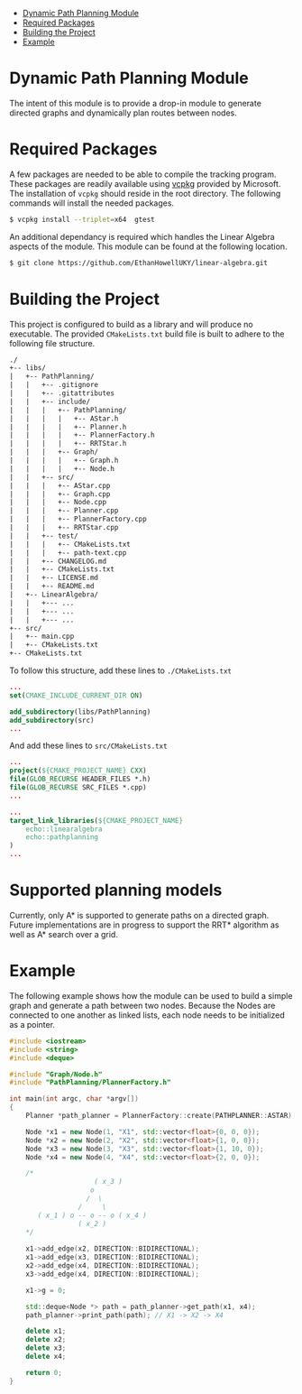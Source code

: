 
- [Dynamic Path Planning Module](#smtp-client-module)
- [Required Packages](#required-packages)
- [Building the Project](#building-the-project)
- [Example](#example)

# Dynamic Path Planning Module

The intent of this module is to provide a drop-in module to generate directed graphs and dynamically plan routes between nodes.

# Required Packages

A few packages are needed to be able to compile the tracking program. These packages are readily available using [vcpkg](https://github.com/microsoft/vcpkg) provided by Microsoft. The installation of `vcpkg` should reside in the root directory. The following commands will install the needed packages.

```bash
$ vcpkg install --triplet=x64  gtest
```

An additional dependancy is required which handles the Linear Algebra aspects of the module. This module can be found at the following location.

```bash
$ git clone https://github.com/EthanHowellUKY/linear-algebra.git
```

# Building the Project

This project is configured to build as a library and will produce no executable. The provided `CMakeLists.txt` build file is built to adhere to the following file structure.

```txt
./
+-- libs/
|   +-- PathPlanning/
|   |   +-- .gitignore
|   |   +-- .gitattributes
|   |   +-- include/
|   |   |   +-- PathPlanning/
|   |   |   |   +-- AStar.h
|   |   |   |   +-- Planner.h
|   |   |   |   +-- PlannerFactory.h
|   |   |   |   +-- RRTStar.h
|   |   |   +-- Graph/
|   |   |   |   +-- Graph.h
|   |   |   |   +-- Node.h
|   |   +-- src/
|   |   |   +-- AStar.cpp
|   |   |   +-- Graph.cpp
|   |   |   +-- Node.cpp
|   |   |   +-- Planner.cpp
|   |   |   +-- PlannerFactory.cpp
|   |   |   +-- RRTStar.cpp
|   |   +-- test/
|   |   |   +-- CMakeLists.txt
|   |   |   +-- path-text.cpp
|   |   +-- CHANGELOG.md
|   |   +-- CMakeLists.txt
|   |   +-- LICENSE.md
|   |   +-- README.md
|   +-- LinearAlgebra/
|   |   +--- ...
|   |   +--- ...
|   |   +--- ...
+-- src/
|   +-- main.cpp
|   +-- CMakeLists.txt
+-- CMakeLists.txt
```

To follow this structure, add these lines to  `./CMakeLists.txt`

```cmake
...
set(CMAKE_INCLUDE_CURRENT_DIR ON)

add_subdirectory(libs/PathPlanning)
add_subdirectory(src)
...
```

And add these lines to `src/CMakeLists.txt`

```cmake
...
project(${CMAKE_PROJECT_NAME} CXX)
file(GLOB_RECURSE HEADER_FILES *.h)
file(GLOB_RECURSE SRC_FILES *.cpp)
...

...
target_link_libraries(${CMAKE_PROJECT_NAME}
    echo::linearalgebra
    echo::pathplanning
)
...
```

# Supported planning models

Currently, only A* is supported to generate paths on a directed graph. Future implementations are in progress to support the RRT* algorithm as well as A* search over a grid.

# Example

The following example shows how the module can be used to build a simple graph and generate a path between two nodes. Because the Nodes are connected to one another as linked lists, each node needs to be initialized as a pointer.

```cpp
#include <iostream>
#include <string>
#include <deque>

#include "Graph/Node.h"
#include "PathPlanning/PlannerFactory.h"

int main(int argc, char *argv[])
{
    Planner *path_planner = PlannerFactory::create(PATHPLANNER::ASTAR);

	Node *x1 = new Node(1, "X1", std::vector<float>{0, 0, 0});
	Node *x2 = new Node(2, "X2", std::vector<float>{1, 0, 0});
	Node *x3 = new Node(3, "X3", std::vector<float>{1, 10, 0});
	Node *x4 = new Node(4, "X4", std::vector<float>{2, 0, 0});

	/*
                     ( x_3 )
                    o
                   /  \
                 /     \
       ( x_1 ) o -- o -- o ( x_4 )
                 ( x_2 )
    */
	
	x1->add_edge(x2, DIRECTION::BIDIRECTIONAL);
	x1->add_edge(x3, DIRECTION::BIDIRECTIONAL);
	x2->add_edge(x4, DIRECTION::BIDIRECTIONAL);
	x3->add_edge(x4, DIRECTION::BIDIRECTIONAL);

	x1->g = 0;

	std::deque<Node *> path = path_planner->get_path(x1, x4);
	path_planner->print_path(path); // X1 -> X2 -> X4

	delete x1;
	delete x2;
	delete x3;
	delete x4;

    return 0;
}
```
